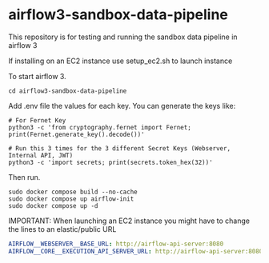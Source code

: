 # airflow3-sandbox-data-pipeline
This repository is for testing and running the sandbox data pipeline in airflow 3

If installing on an EC2 instance use setup_ec2.sh to launch instance

To start airflow 3.

```commandline
cd airflow3-sandbox-data-pipeline
```

Add .env file the values for each key. You can generate the keys like: 

```commandline
# For Fernet Key
python3 -c 'from cryptography.fernet import Fernet; print(Fernet.generate_key().decode())'

# Run this 3 times for the 3 different Secret Keys (Webserver, Internal API, JWT)
python3 -c 'import secrets; print(secrets.token_hex(32))'
```

Then run.

```commandline
sudo docker compose build --no-cache
sudo docker compose up airflow-init
sudo docker compose up -d
```

IMPORTANT: When launching an EC2 instance you might have to change the lines to an elastic/public URL

```yaml
AIRFLOW__WEBSERVER__BASE_URL: http://airflow-api-server:8080
AIRFLOW__CORE__EXECUTION_API_SERVER_URL: http://airflow-api-server:8080/execution/
```